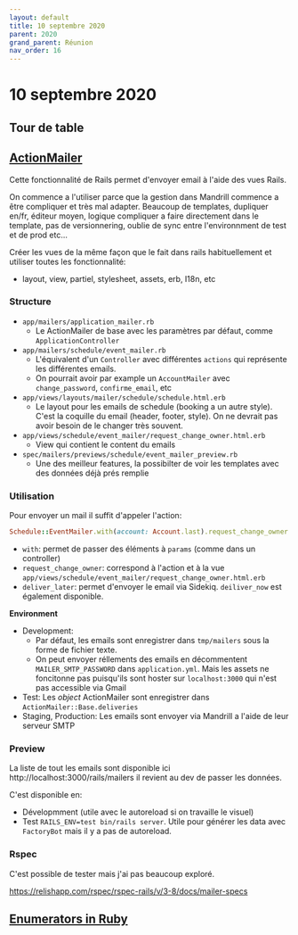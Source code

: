 ```yaml
---
layout: default
title: 10 septembre 2020
parent: 2020
grand_parent: Réunion
nav_order: 16
---
```


# 10 septembre 2020

## Tour de table

## [ActionMailer](https://github.com/petalmd/petalmd.rails/pull/5959)

Cette fonctionnalité de Rails permet d'envoyer email à l'aide des vues Rails.

On commence a l'utiliser parce que la gestion dans Mandrill commence a être compliquer et très mal adapter.
Beaucoup de templates, dupliquer en/fr, éditeur moyen, logique compliquer a faire directement dans le template, pas de versionnering,
oublie de sync entre l'environnment de test et de prod etc...

Créer les vues de la même façon que le fait dans rails habituellement et utiliser toutes les fonctionnalité: 
    
* layout, view, partiel, stylesheet, assets, erb, I18n, etc

### Structure

* `app/mailers/application_mailer.rb`
    * Le ActionMailer de base avec les paramètres par défaut, comme `ApplicationController`
* `app/mailers/schedule/event_mailer.rb`
    * L'équivalent d'un `Controller` avec différentes `actions` qui représente les différentes emails.
    * On pourrait avoir par example un `AccountMailer` avec `change_password`, `confirme_email`, etc
* `app/views/layouts/mailer/schedule/schedule.html.erb`
    * Le layout pour les emails de schedule (booking a un autre style). C'est la coquille du email (header, footer, style). 
    On ne devrait pas avoir besoin de le changer très souvent.
* `app/views/schedule/event_mailer/request_change_owner.html.erb`
    * View qui contient le content du emails
* `spec/mailers/previews/schedule/event_mailer_preview.rb`
    * Une des meilleur features, la possibilter de voir les templates avec des données déjà prés remplie

### Utilisation

Pour envoyer un mail il suffit d'appeler l'action: 

```ruby
Schedule::EventMailer.with(account: Account.last).request_change_owner.deliver_later
```

* `with`: permet de passer des éléments à `params` (comme dans un controller)
* `request_change_owner`: correspond à l'action et à la vue `app/views/schedule/event_mailer/request_change_owner.html.erb`
* `deliver_later`: permet d'envoyer le email via Sidekiq. `deiliver_now` est également disponible.

**Environment**

* Development: 
    * Par défaut, les emails sont enregistrer dans `tmp/mailers` sous la forme de fichier texte.
    * On peut envoyer réllements des emails en décommentent `MAILER_SMTP_PASSWORD` dans `application.yml`. 
    Mais les assets ne foncitonne pas puisqu'ils sont hoster sur `localhost:3000` qui n'est pas accessible via Gmail
* Test: Les _object_ ActionMailer sont enregistrer dans `ActionMailer::Base.deliveries`
* Staging, Production: Les emails sont envoyer via Mandrill a l'aide de leur serveur SMTP
 
### Preview

La liste de tout les emails sont disponible ici http://localhost:3000/rails/mailers il revient au dev de passer les données.

C'est disponible en:

* Dévelopmment (utile avec le autoreload si on travaille le visuel)
* Test `RAILS_ENV=test bin/rails server`. Utile pour générer les data avec `FactoryBot` mais il y a pas de autoreload.


### Rspec
C'est possible de tester mais j'ai pas beaucoup exploré.

https://relishapp.com/rspec/rspec-rails/v/3-8/docs/mailer-specs

## [Enumerators in Ruby](https://makandracards.com/makandra/35993-enumerators-in-ruby)

